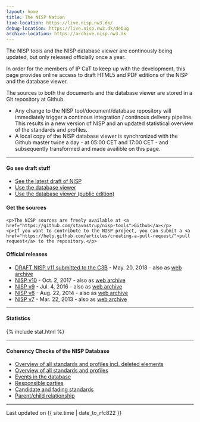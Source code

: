 ```yaml
---
layout: home
title: The NISP Nation
live-location: https://live.nisp.nw3.dk/
debug-location: https://live.nisp.nw3.dk/debug
archive-location: https://archive.nisp.nw3.dk
---
```


The NISP tools and the NISP database viewer are continously being updated, but only released officially once a year.

In order for the members of IP CaT to keep up with the development, this page provides online access to draft HTML5 and PDF editions of the NISP and the database viewer.

The sources to both the documents and the database viewer are stored in a Git repository at Github.

* Any change to the NISP tool/document/database repository will immediately trigger a continous integration / continous delivery pipeline. This results in a new version of NISP and an updated statistical overview of the standards and profiles.
* A local copy of the NISP database viewer is synchronized with the Github master twice a day - at 05:00 CET and 17:00 CET - and subsequently transformed and made availible on this page.

<hr />

<div class="link-box">

  <div class="quick-links">
    <h4>Go see draft stuff</h4>
    <ul class="daily">
      <li><a href="{{ page.live-location }}">See the latest draft of NISP</a></li>
      <li><a href="http://noswg.nw3.dk/thenispnation/dailyviewer/">Use the database viewer</a></li>
      <li><a href="http://noswg.nw3.dk/thenispnation/dailyviewer.public/">Use the database viewer (public edition)</a></li>
    </ul>

  </div>

  <div class="git-links">
    <h4>Get the sources</h4>

    <p>The NISP sources are freely available at <a href="https://github.com/stavnstrup/nisp-tools">Github</a></p>
    <p>If you want to contribute to the NISP project, you can submit a <a href="https://help.github.com/articles/creating-a-pull-request/">pull request</a> to the repository.</p>
  </div>
</div>

<h4>Official releases</h4>
<ul>
  <li><a href="{{ page.archive-location}}/nisp-11.0/">DRAFT NISP v11 submitted to the C3B</a> -
  May. 20, 2018  - also as <a href="{{ page.archive-location}}/nisp-web-11.0.zip">web archive</a></li>
  <li><a href="{{ page.archive-location}}/nisp-10.0/">NISP v10</a> -
  Oct. 2, 2017  - also as <a href="{{ page.archive-location}}/nisp-web-10.0-release.zip">web archive</a></li>
  <li><a href="{{ page.archive-location}}/nisp-9.0/">NISP v9</a> -
  Jul. 4, 2016 - also as <a href="{{ page.archive-location}}/nisp-web-9.0-release.zip">web archive</a></li>
  <li><a href="{{ page.archive-location}}/nisp-8.0/">NISP v8</a> -
  Aug. 22, 2014  - also as <a href="{{ page.archive-location}}/nisp-web-8.0-release.zip">web archive</a></li>
  <li><a href="{{ page.archive-location}}/nisp-7.0/">NISP v7</a> -
  Mar. 22, 2013 - also as <a href="{{ page.archive-location}}/nisp-web-7.0-release.zip">web archive</a></li>
<!--
  <li><a href="{{ page.archive-location}}/nisp-6.0/">NISP v6</a> -
  Jan. 19, 2012 (also as <a href="{{ page.archive-location}}/nisp-web-6.0-release.zip">archive</a>)</li>
-->
</ul>

<hr/>

#### Statistics

{% include stat.html %}

<hr />

#### Coherency Checks of the NISP Database

* [Overview of all standards and profiles incl. deleted elements]({{page.debug-location}}/overview.html)
* [Overview of all standards and profiles]({{page.debug-location}}/current.html)
* [Events in the database]({{page.debug-location}}/dates.html)
* [Responsible parties]({{page.debug-location}}/responsibleparties.html)
* [Candidate and fading standards]({{page.debug-location}}/upcoming.html)
* [Parent/child relationship]({{page.debug-location}}/family.html)

<!--
* [Overview of all standards and profiles](/debug/overview.html)
* [Events in the database](/debug/dates.html)
-->

<hr />

<div class="footer">
  <p>Last updated on {{ site.time | date_to_rfc822 }}</p>
</div>
